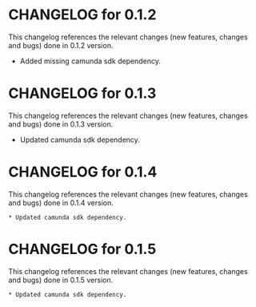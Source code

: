 # CHANGELOG for 0.1.2

This changelog references the relevant changes (new features, changes and bugs) done in 0.1.2 version.

  * Added missing camunda sdk dependency.

# CHANGELOG for 0.1.3

This changelog references the relevant changes (new features, changes and bugs) done in 0.1.3 version.

  * Updated camunda sdk dependency.
  
# CHANGELOG for 0.1.4
  
  This changelog references the relevant changes (new features, changes and bugs) done in 0.1.4 version.
  
    * Updated camunda sdk dependency.
  
# CHANGELOG for 0.1.5
  
  This changelog references the relevant changes (new features, changes and bugs) done in 0.1.5 version.
  
    * Updated camunda sdk dependency.
    
    